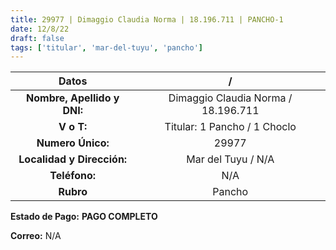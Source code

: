 ```yaml
---
title: 29977 | Dimaggio Claudia Norma | 18.196.711 | PANCHO-1
date: 12/8/22
draft: false
tags: ['titular', 'mar-del-tuyu', 'pancho']
---
```


|          **Datos**          |                  /                  |
|:---------------------------:|:-----------------------------------:|
| **Nombre, Apellido y DNI:** | Dimaggio Claudia Norma / 18.196.711 |
|          **V o T:**         |     Titular: 1 Pancho / 1 Choclo    |
|      **Numero Único:**      |                29977                |
|  **Localidad y Dirección:** |          Mar del Tuyu / N/A         |
|        **Teléfono:**        |                 N/A                 |
|          **Rubro**          |                Pancho               |

**Estado de Pago:** **PAGO COMPLETO**

**Correo:** N/A
